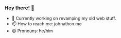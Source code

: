 ### Hey there! 👋

- 💬 Currently working on revamping my old web stuff.
- 📫 How to reach me: johnathon.me
- 😄 Pronouns: he/him
